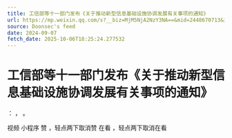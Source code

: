 ```yaml
---
title: 工信部等十一部门发布《关于推动新型信息基础设施协调发展有关事项的通知》
url: https://mp.weixin.qq.com/s?__biz=MjM5NjA2NzY3NA==&mid=2448670713&idx=1&sn=ea53a6ce5bd6900a8708d20865f47b2f
source: Doonsec's feed
date: 2024-09-07
fetch_date: 2025-10-06T18:25:24.277532
---
```


# 工信部等十一部门发布《关于推动新型信息基础设施协调发展有关事项的通知》

：
，
。

视频
小程序
赞
，轻点两下取消赞
在看
，轻点两下取消在看